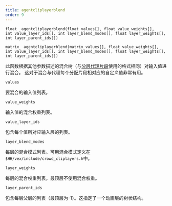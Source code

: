 ```yaml
---
title: agentcliplayerblend
order: 9
---
```

`float  agentcliplayerblend(float values[], float value_weights[], int value_layer_ids[], int layer_blend_modes[], float layer_weights[], int layer_parent_ids[])`

`matrix  agentcliplayerblend(matrix values[], float value_weights[], int value_layer_ids[], int layer_blend_modes[], float layer_weights[], int layer_parent_ids[])`

此函数根据其他参数描述的混合树（与[分层代理片段](../../crowds/agents.html#currentclips)使用的格式相同）对输入值进行混合。
这对于混合与代理每个分配片段相对应的自定义值非常有用。

`values`

要混合的输入值列表。

`value_weights`

输入值的混合权重列表。

`value_layer_ids`

包含每个值所对应输入层的列表。

`layer_blend_modes`

每层的混合模式列表。可用混合模式定义在`$HH/vex/include/crowd_cliplayers.h`中。

`layer_weights`

每层的混合权重列表。最顶层不使用混合权重。

`layer_parent_ids`

包含每层父层的列表（最顶层为-1）。这指定了一个动画层的树状结构。